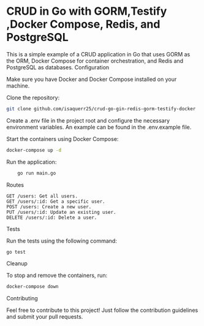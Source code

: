 # CRUD in Go with GORM,Testify ,Docker Compose, Redis, and PostgreSQL

This is a simple example of a CRUD application in Go that uses GORM as the ORM, Docker Compose for container orchestration, and Redis and PostgreSQL as databases.
Configuration

Make sure you have Docker and Docker Compose installed on your machine.

Clone the repository:
    
```sh
git clone github.com/isaquerr25/crud-go-gin-redis-gorm-testify-docker
```

Create a .env file in the project root and configure the necessary environment variables. An example can be found in the .env.example file.

Start the containers using Docker Compose:

```sh
docker-compose up -d
```

Run the application:

```sh
    go run main.go
```

Routes

    GET /users: Get all users.
    GET /users/:id: Get a specific user.
    POST /users: Create a new user.
    PUT /users/:id: Update an existing user.
    DELETE /users/:id: Delete a user.

Tests

Run the tests using the following command:

```sh
go test
```

Cleanup

To stop and remove the containers, run:

```sh
docker-compose down
```

Contributing

Feel free to contribute to this project! Just follow the contribution guidelines and submit your pull requests.
